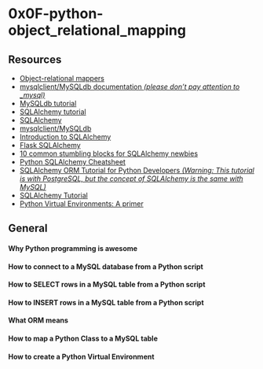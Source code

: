 # 0x0F-python-object_relational_mapping

## Resources

- [Object-relational mappers]()
- [mysqlclient/MySQLdb documentation _(please don’t pay attention to \_mysql)_]()
- [MySQLdb tutorial]()
- [SQLAlchemy tutorial]()
- [SQLAlchemy]()
- [mysqlclient/MySQLdb]()
- [Introduction to SQLAlchemy]()
- [Flask SQLAlchemy]()
- [10 common stumbling blocks for SQLAlchemy newbies]()
- [Python SQLAlchemy Cheatsheet]()
- [SQLAlchemy ORM Tutorial for Python Developers _(Warning: This tutorial is with PostgreSQL, but the concept of SQLAlchemy is the same with MySQL)_]()
- [SQLAlchemy Tutorial]()
- [Python Virtual Environments: A primer]()

## General

#### Why Python programming is awesome

#### How to connect to a MySQL database from a Python script

#### How to SELECT rows in a MySQL table from a Python script

#### How to INSERT rows in a MySQL table from a Python script

#### What ORM means

#### How to map a Python Class to a MySQL table

#### How to create a Python Virtual Environment
